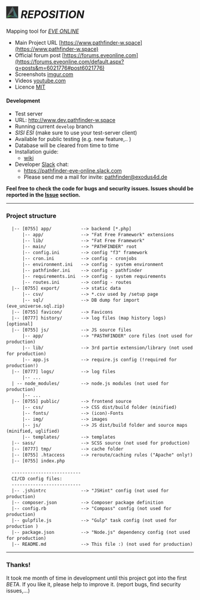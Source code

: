 # ![Pathfinder logo](favicon/favicon-32x32.png "Logo") *REPOSITION*
Mapping tool for [*EVE ONLINE*](https://www.eveonline.com)

- Main Project URL [https://www.pathfinder-w.space](https://www.pathfinder-w.space)
- Official forum post [https://forums.eveonline.com](https://forums.eveonline.com/default.aspx?g=posts&m=6021776#post6021776)
- Screenshots [imgur.com](http://imgur.com/a/k2aVa)
- Videos [youtube.com](https://www.youtube.com/channel/UC7HU7XEoMbqRwqxDTbMjSPg)
- Licence [MIT](http://opensource.org/licenses/MIT)

#### Development
-  Test server
  - URL: http://www.dev.pathfinder-w.space
  - Running current `develop` branch
  - _SISI_ _ESI_ (make sure to use your test-server client)
  - Available for public testing (e.g. new feature,.. )
  - Database will be cleared from time to time
- Installation guide:
  - [wiki](https://github.com/exodus4d/pathfinder/wiki)
- Developer [Slack](https://slack.com) chat:
  - https://pathfinder-eve-online.slack.com
  - Please send me a mail for invite: pathfinder@exodus4d.de

**Feel free to check the code for bugs and security issues.
Issues should be reported in the [Issue](https://github.com/exodus4d/pathfinder/issues) section.**

***

### Project structure

```
  |-- [0755] app/           --> backend [*.php]
      |-- app/              --> "Fat Free Framework" extensions
      |-- lib/              --> "Fat Free Framework"
      |-- main/             --> "PATHFINDER" root
      |-- config.ini        --> config "f3" framework
      |-- cron.ini          --> config - cronjobs
      |-- environment.ini   --> config - system environment
      |-- pathfinder.ini    --> config - pathfinder
      |-- requirements.ini  --> config - system requirements
      |-- routes.ini        --> config - routes
  |-- [0755] export/        --> static data
      |-- csv/              --> *.csv used by /setup page
      |-- sql/              --> DB dump for import (eve_universe.sql.zip)
  |-- [0755] favicon/       --> Favicons
  |-- [0777] history/       --> log files (map history logs) [optional]
  |-- [0755] js/            --> JS source files
      |-- app/              --> "PASTHFINDER" core files (not used for production)
      |-- lib/              --> 3rd partie extension/library (not used for production)
      |-- app.js            --> require.js config (!required for production!)
  |-- [0777] logs/          --> log files
      |-- ...
  | -- node_modules/        --> node.js modules (not used for production)
      |-- ...
  |-- [0755] public/        --> frontend source
      |-- css/              --> CSS dist/build folder (minified)
      |-- fonts/            --> (icon)-Fonts
      |-- img/              --> images
      |-- js/               --> JS dist/build folder and source maps (minified, uglified)
      |-- templates/        --> templates
  |-- sass/                 --> SCSS source (not used for production)
  |-- [0777] tmp/           --> cache folder
  |-- [0755] .htaccess      --> reroute/caching rules ("Apache" only!)
  |-- [0755] index.php

  --------------------------
  CI/CD config files:
  --------------------------
  |-- .jshintrc             --> "JSHint" config (not used for production)
  |-- composer.json         --> Composer package definition
  |-- config.rb             --> "Compass" config (not used for production)
  |-- gulpfile.js           --> "Gulp" task config (not used for production )
  |-- package.json          --> "Node.js" dependency config (not used for production)
  |-- README.md             --> This file :) (not used for production)
```

***

### Thanks!

It took me month of time in development until this project got into the first *BETA*. If you like it, please help to improve it.
(report bugs, find security issues,...)
